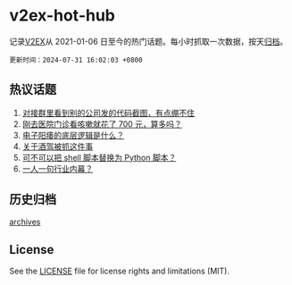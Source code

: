 # v2ex-hot-hub

 记录[V2EX](https://www.v2ex.com/)从 2021-01-06 日至今的热门话题。每小时抓取一次数据，按天[归档](archives)。

`更新时间：2024-07-31 16:02:03 +0800`

## 热议话题

1. [对接群里看到别的公司发的代码截图，有点绷不住](https://www.v2ex.com/t/1061237)
1. [刚去医院门诊看咳嗽就花了 700 元，算多吗？](https://www.v2ex.com/t/1061227)
1. [电子阳痿的底层逻辑是什么？](https://www.v2ex.com/t/1061356)
1. [关于酒驾被抓这件事](https://www.v2ex.com/t/1061385)
1. [可不可以把 shell 脚本替换为 Python 脚本？](https://www.v2ex.com/t/1061359)
1. [一人一句行业内幕？](https://www.v2ex.com/t/1061403)

## 历史归档

[archives](archives)

## License

See the [LICENSE](LICENSE) file for license rights and limitations (MIT).
